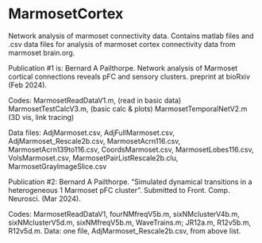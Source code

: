 # MarmosetCortex
Network analysis of marmoset connectivity data.
Contains matlab files and .csv data files for analysis
of marmoset cortex connectivity data from marmoset brain.org.

Publication #1 is: Bernard A Pailthorpe. Network analysis of Marmoset cortical connections reveals pFC and sensory clusters. preprint at bioRxiv (Feb 2024).

Codes:
MarmosetReadDataV1.m,  (read in basic data)
MarmosetTestCalcV3.m,  (basic calc & plots)
MarmosetTemporalNetV2.m (3D vis, link  tracing)

Data files:
AdjMarmoset.csv, AdjFullMarmoset.csv, AdjMarmoset_Rescale2b.csv, 
MarmosetAcrn116.csv, MarmosetAcrn139to116.csv, CoordsMarmoset.csv, MarmosetLobes116.csv, VolsMarmoset.csv, MarmosetPairListRescale2b.clu, MarmosetGrayImageSlice.csv 

Publication #2: Bernard A Pailthorpe. “Simulated dynamical transitions in a heterogeneous 1 Marmoset pFC cluster”. Submitted to Front. Comp. Neurosci. (Mar 2024).

Codes:
MarmosetReadDataV1, fourNMfreqV5b.m, sixNMclusterV4b.m, sixNMclusterV5d.m, 
sixNMfreqV5b.m, WaveTrains.m; JR12a.m, R12v5b.m, R12v5d.m.
Data: one file,  AdjMarmoset_Rescale2b.csv, from above list. 
